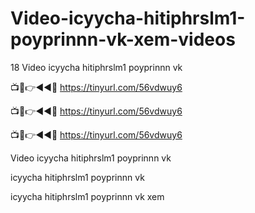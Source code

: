 # Video-icyycha-hitiphrslm1-poyprinnn-vk-xem-videos

18 Video icyycha hitiphrslm1 poyprinnn vk

📺📱👉◄◄🔴 https://tinyurl.com/56vdwuy6

📺📱👉◄◄🔴 https://tinyurl.com/56vdwuy6

📺📱👉◄◄🔴 https://tinyurl.com/56vdwuy6


 Video icyycha hitiphrslm1 poyprinnn vk
 
icyycha hitiphrslm1 poyprinnn vk

icyycha hitiphrslm1 poyprinnn vk xem
